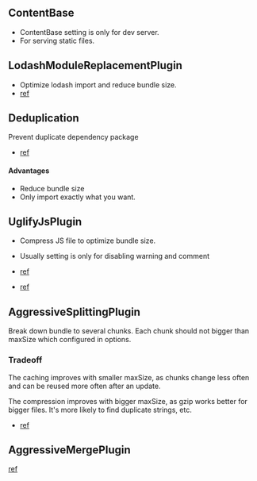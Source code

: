 ## ContentBase

* ContentBase setting is only for dev server.
* For serving static files.


## LodashModuleReplacementPlugin
* Optimize lodash import and reduce bundle size.
* [ref](https://github.com/lodash/lodash-webpack-plugin#feature-sets)

## Deduplication
Prevent duplicate dependency package
* [ref](https://github.com/webpack/docs/wiki/optimization)

#### Advantages
* Reduce bundle size
* Only import exactly what you want.


## UglifyJsPlugin
* Compress JS file to optimize bundle size.
* Usually setting is only for disabling warning and comment

* [ref](https://webpack.js.org/plugins/uglifyjs-webpack-plugin/)
* [ref](https://rhadow.github.io/2015/05/30/webpack-loaders-and-plugins/)

## AggressiveSplittingPlugin
Break down bundle to several chunks. Each chunk should not bigger than maxSize which configured in options.

### Tradeoff
The caching improves with smaller maxSize, as chunks change less often and can be reused more often after an update.

The compression improves with bigger maxSize, as gzip works better for bigger files. It's more likely to find duplicate strings, etc.

* [ref](https://webpack.js.org/plugins/aggressive-splitting-plugin/)

## AggressiveMergePlugin
[ref](https://github.com/webpack/docs/wiki/list-of-plugins#aggressivemergingplugin)
